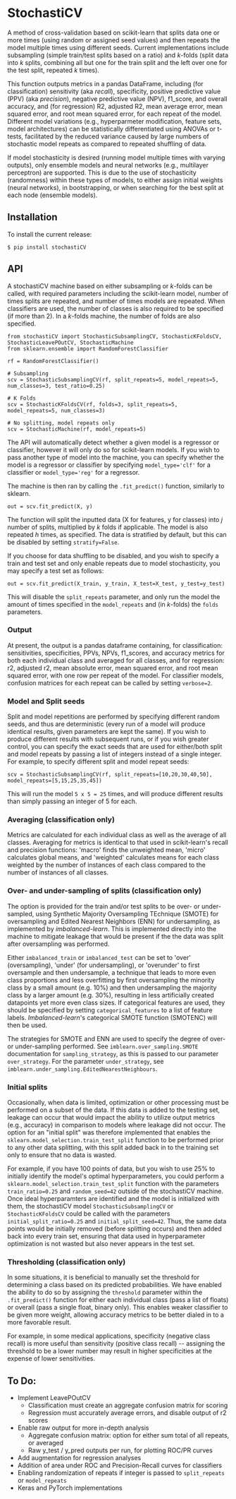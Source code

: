 StochastiCV
==============================

A method of cross-validation based on scikit-learn that splits data one or more times (using random or assigned seed values) and then repeats the model multiple times using different seeds. Current implementations include subsampling (simple train/test splits based on a ratio) and *k*-folds (split data into *k* splits, combining all but one for the train split and the left over one for the test split, repeated *k* times).

This function outputs metrics in a pandas DataFrame, including (for classification) sensitivity (aka *recall*), specificity, positive predictive value (PPV) (aka *precision*), negative predictive value (NPV), f1_score, and overall accuracy, and (for regression) R2, adjusted R2, mean average error, mean squared error, and root mean squared error, for each repeat of the model. Different model variations (e.g., hyperparmeter modification, feature sets, model architectures) can be statistically differentiated using ANOVAs or t-tests, facilitated by the reduced variance caused by large numbers of stochastic model repeats as compared to repeated shuffling of data.

If model stochasticity is desired (running model multiple times with varying outputs), only ensemble models and neural networks (e.g., multilayer perceptron) are supported. This is due to the use of stochasticity (randomness) within these types of models, to either assign initial weights (neural networks), in bootstrapping, or when searching for the best split at each node (ensemble models).

## Installation

To install the current release:
```
$ pip install stochastiCV
```

## API

A stochastiCV machine based on either subsampling or *k*-folds can be called, with required parameters including the scikit-learn model, number of times splits are repeated, and number of times models are repeated. When classifiers are used, the number of classes is also required to be specified (if more than 2). In a *k*-folds  machine, the number of folds are also specified.
```
from stochastiCV import StochasticSubsamplingCV, StochasticKFoldsCV, StochasticLeavePOutCV, StochasticMachine
from sklearn.ensemble import RandomForestClassifier

rf = RandomForestClassifier()

# Subsampling
scv = StochasticSubsamplingCV(rf, split_repeats=5, model_repeats=5, num_classes=3, test_ratio=0.25)

# K Folds
scv = StochasticKFoldsCV(rf, folds=3, split_repeats=5, model_repeats=5, num_classes=3)

# No splitting, model repeats only
scv = StochasticMachine(rf, model_repeats=5)
```
The API will automatically detect whether a given model is a regressor or classifier, however it will only do so for scikit-learn models. If you wish to pass another type of model into the machine, you can specify whether the model is a regressor or classifier by specifying ```model_type='clf'``` for a classifier or ```model_type='reg'``` for a regressor.


The machine is then ran by calling the ```.fit_predict()``` function, similarly to sklearn. 
```
out = scv.fit_predict(X, y)
```
The function will split the inputted data (X for features, y for
 classes) into *j* number of splits, multiplied by *k* folds if applicable. The model is also repeated *h* times, as specified. The data is stratified by default, but this can be disabled by setting ```stratify=False```. 

If you choose for data shuffling to be disabled, and you wish to specify a train and test set and only enable repeats due to model stochasticity, you may specify a test set as follows:
```
out = scv.fit_predict(X_train, y_train, X_test=X_test, y_test=y_test)
```
This will disable the ```split_repeats``` parameter, and only run the model the amount of times specified in the ```model_repeats``` and (in *k*-folds) the ```folds``` parameters.

### Output
At present, the output is a pandas dataframe containing, for classification: sensitivities, specificities, PPVs, NPVs, f1_scores, and 
accuracy metrics for both each individual class and averaged for all classes, and for regression: r2, adjusted r2, mean absolute error, mean squared error, and root mean squared error, with one row per repeat of the model. For classifier models, confusion matrices for each repeat can be called by setting ```verbose=2```.

### Model and Split seeds
Split and model repetitions are performed by specifying different random seeds, and thus are deterministic (every run of a model will produce identical results, given parameters are kept the same). If you wish to produce different results with subsequent runs, or if you wish greater control, you can specify the exact seeds that are used for either/both split and model repeats by passing a list of integers instead of a single integer. For example, to specify different split and model repeat seeds:
```
scv = StochasticSubsamplingCV(rf, split_repeats=[10,20,30,40,50], model_repeats=[5,15,25,35,45])
```
This will run the model ```5 x 5 = 25``` times, and will produce different results than simply passing an integer of 5 for each.

### Averaging (classification only)
Metrics are calculated for each individual class as well as the average of all classes. Averaging for metrics is identical to that used in scikit-learn's recall and precision functions: 'macro' finds the unweighted mean, 'micro' calculates global means, and 'weighted' calculates means for each class weighted by the number of instances of each class compared to the number of instances of all classes.

### Over- and under-sampling of splits (classification only)
The option is provided for the train and/or test splits to be over- or under-sampled, using Synthetic Majority Oversampling TEchnique (SMOTE) for oversampling and Edited Nearest Neighbors (ENN) for undersampling, as implemented by *imbalanced-learn*. This is implemented directly into the machine to mitigate leakage that would be present if the the data was split after oversampling was performed.

Either ```imbalanced_train``` or ```imbalanced_test``` can be set to 'over' (oversampling), 'under' (for undersampling), or 'overunder' to first oversample and then undersample, a technique that leads to more even class proportions and less overfitting by first oversampling the minority class by a small amount (e.g. 10%) and then undersampling the majority class by a larger amount (e.g. 30%), resulting in less artificially created datapoints yet more even class sizes. If categorical features are used, they should be specified by setting ```categorical_features``` to a list of feature labels. *Imbalanced-learn*'s categorical SMOTE function (SMOTENC) will then be used.

The strategies for SMOTE and ENN are used to specify the degree of over- or under-sampling performed. See ```imblearn.over_sampling.SMOTE``` documentation for ```sampling_strategy```, as this is passed to our parameter ```over_strategy```. For the parameter ```under_strategy```, see ```imblearn.under_sampling.EditedNearestNeighbours```.  

### Initial splits
Occasionally, when data is limited, optimization or other processing must be performed on a subset of the data. If this data is added to the testing set, leakage can occur that would impact the ability to utilize output metrics (e.g., accuracy) in comparison to models where leakage did not occur. The option for an "initial split" was therefore implemented that enables the ```sklearn.model_selection.train_test_split``` function to be performed prior to any other data splitting, with this split added back in to the training set only to ensure that no data is wasted.

For example, if you have 100 points of data, but you wish to use 25% to initially identify the model's optimal hyperparameters, you could perform a ```sklearn.model_selection.train_test_split``` function with the parameters ```train_ratio=0.25``` and ```random_seed=42``` outside of the stochastiCV machine. Once ideal hyperparamters are identified and the model is initialized with them, the stochastiCV model ```StochasticSubsamplingCV``` or ```StochasticKFoldsCV``` could be called with the parameters ```initial_split_ratio=0.25``` and ```initial_split_seed=42```. Thus, the same data points would be initially removed (before splitting occurs) and then added back into every train set, ensuring that data used in hyperparameter optimization is not wasted but also never appears in the test set.

### Thresholding (classification only)
In some situations, it is beneficial to manually set the threshold for determining a class based on its predicted probabilities. We have enabled the ability to do so by assigning the ```threshold``` parameter within the ```.fit_predict()``` function for either each individual class  (pass a list of floats) or overall (pass a single float, binary only). This enables weaker classifier to be given more weight, allowing accuracy metrics to be better dialed in to a more favorable result. 

For example, in some medical applications, specificity (negative class recall) is more useful than sensitivity (positive class recall) -- assigning the threshold to be a lower number may result in higher specificities at the expense of lower sensitivities.

## To Do:
- Implement LeavePOutCV 
	- Classification must create an aggregate confusion matrix for scoring
	- Regression must accurately average errors, and disable output of r2 scores
- Enable raw output for more in-depth analysis
	- Aggregate confusion matrix: option for either sum total of all repeats, or averaged 
	- Raw y_test / y_pred outputs per run, for plotting ROC/PR curves
- Add augmentation for regression analyses
- Addition of area under ROC and Precision-Recall curves for classifiers
- Enabling randomization of repeats if integer is passed to ```split_repeats``` or ```model_repeats```
- Keras and PyTorch implementations
